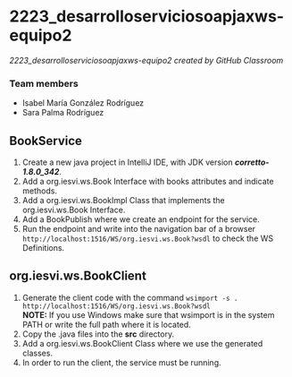 # 2223_desarrolloserviciosoapjaxws-equipo2
*2223_desarrolloserviciosoapjaxws-equipo2 created by GitHub Classroom*

### Team members
- Isabel María González Rodríguez
- Sara Palma Rodríguez


## BookService
1. Create a new java project in IntelliJ IDE, with JDK version ***corretto-1.8.0_342***.
2. Add a org.iesvi.ws.Book Interface with books attributes and indicate methods.
3. Add a org.iesvi.ws.BookImpl Class that implements the org.iesvi.ws.Book Interface.
4. Add a BookPublish where we create an endpoint for the service.
5. Run the endpoint and write into the navigation bar of a browser `http://localhost:1516/WS/org.iesvi.ws.Book?wsdl` to check the WS Definitions.

## org.iesvi.ws.BookClient
1. Generate the client code with the command `wsimport -s . http://localhost:1516/WS/org.iesvi.ws.Book?wsdl`
<br> **NOTE:** If you use Windows make sure that wsimport is in the system PATH or write the full path where it is located.
2. Copy the .java files into the **src** directory.
3. Add a org.iesvi.ws.BookClient Class where we use the generated classes.
4. In order to run the client, the service must be running.

